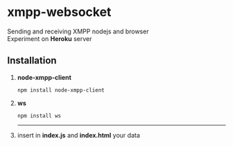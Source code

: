 # xmpp-websocket
Sending and receiving XMPP nodejs and browser  
Experiment on **Heroku** server
## Installation
1. **node-xmpp-client**  

   `npm install node-xmpp-client`
2. **ws**  

   `npm install ws`
   *** 
3. insert in **index.js** and **index.html** your data 
